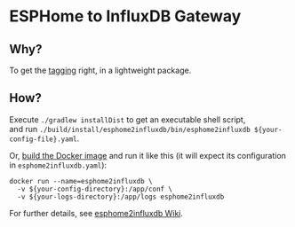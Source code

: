 # ESPHome to InfluxDB Gateway

## Why?

To get the [tagging](https://github.com/home-climate-control/esphome2influxdb/wiki/Tagging) right, in a lightweight package.

## How?

Execute `./gradlew installDist` to get an executable shell script,  
and run `./build/install/esphome2influxdb/bin/esphome2influxdb ${your-config-file}.yaml`.

Or, [build the Docker image](https://github.com/home-climate-control/esphome2influxdb/wiki/Build-with-Docker)
and run it like this (it will expect its configuration in `esphome2influxdb.yaml`):  
```
docker run --name=esphome2influxdb \
  -v ${your-config-directory}:/app/conf \
  -v ${your-logs-directory}:/app/logs esphome2influxdb
```

For further details, see [esphome2influxdb Wiki](https://github.com/home-climate-control/esphome2influxdb/wiki).
